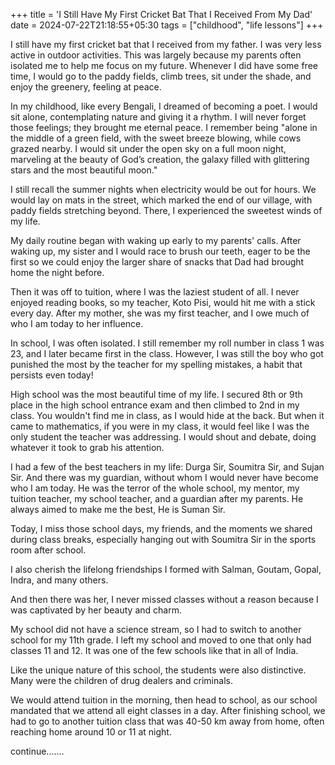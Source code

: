 +++
title = 'I Still Have My First Cricket Bat That I Received From My Dad'
date = 2024-07-22T21:18:55+05:30
tags = ["childhood", "life lessons"]
+++

I still have my first cricket bat that I received from my father. I was very less active in outdoor activities. This was largely because my parents often isolated me to help me focus on my future. Whenever I did have some free time, I would go to the paddy fields, climb trees, sit under the shade, and enjoy the greenery, feeling at peace.

In my childhood, like every Bengali, I dreamed of becoming a poet. I would sit alone, contemplating nature and giving it a rhythm. I will never forget those feelings; they brought me eternal peace. I remember being "alone in the middle of a green field, with the sweet breeze blowing, while cows grazed nearby. I would sit under the open sky on a full moon night, marveling at the beauty of God’s creation, the galaxy filled with glittering stars and the most beautiful moon."

I still recall the summer nights when electricity would be out for hours. We would lay on mats in the street, which marked the end of our village, with paddy fields stretching beyond. There, I experienced the sweetest winds of my life.

My daily routine began with waking up early to my parents' calls. After waking up, my sister and I would race to brush our teeth, eager to be the first so we could enjoy the larger share of snacks that Dad had brought home the night before.

Then it was off to tuition, where I was the laziest student of all. I never enjoyed reading books, so my teacher, Koto Pisi, would hit me with a stick every day. After my mother, she was my first teacher, and I owe much of who I am today to her influence.

In school, I was often isolated. I still remember my roll number in class 1 was 23, and I later became first in the class. However, I was still the boy who got punished the most by the teacher for my spelling mistakes, a habit that persists even today!

High school was the most beautiful time of my life. I secured 8th or 9th place in the high school entrance exam and then climbed to 2nd in my class. You wouldn't find me in class, as I would hide at the back. But when it came to mathematics, if you were in my class, it would feel like I was the only student the teacher was addressing. I would shout and debate, doing whatever it took to grab his attention.

I had a few of the best teachers in my life: Durga Sir, Soumitra Sir, and Sujan Sir. And there was my guardian, without whom I would never have become who I am today. He was the terror of the whole school, my mentor, my tuition teacher, my school teacher, and a guardian after my parents. He always aimed to make me the best, He is Suman Sir. 

Today, I miss those school days, my friends, and the moments we shared during class breaks, especially hanging out with Soumitra Sir in the sports room after school.

I also cherish the lifelong friendships I formed with Salman, Goutam, Gopal, Indra, and many others.

And then there was her, I never missed classes without a reason because I was captivated by her beauty and charm.

My school did not have a science stream, so I had to switch to another school for my 11th grade. I left my school and moved to one that only had classes 11 and 12. It was one of the few schools like that in all of India. 

Like the unique nature of this school, the students were also distinctive. Many were the children of drug dealers and criminals.

We would attend tuition in the morning, then head to school, as our school mandated that we attend all eight classes in a day. After finishing school, we had to go to another tuition class that was 40-50 km away from home, often reaching home around 10 or 11 at night.

continue.......